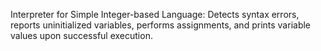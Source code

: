 Interpreter for Simple Integer-based Language: Detects syntax errors, reports uninitialized variables, performs assignments, and prints variable values upon successful execution.
